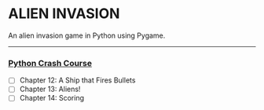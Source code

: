 # ALIEN INVASION
An alien invasion game in Python using Pygame.

----
### [Python Crash Course](http://www.github.com/adolfolh/PCC "Python Crash Course")  
  - [ ] Chapter 12: A Ship that Fires Bullets  
  - [ ] Chapter 13: Aliens!  
  - [ ] Chapter 14: Scoring
